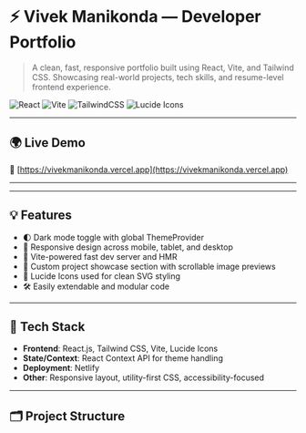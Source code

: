 # ⚡ Vivek Manikonda — Developer Portfolio

> A clean, fast, responsive portfolio built using React, Vite, and Tailwind CSS. Showcasing real-world projects, tech skills, and resume-level frontend experience.

![React](https://img.shields.io/badge/-React-61DAFB?logo=react&logoColor=black&style=flat-square)
![Vite](https://img.shields.io/badge/-Vite-646CFF?logo=vite&logoColor=white&style=flat-square)
![TailwindCSS](https://img.shields.io/badge/-TailwindCSS-38B2AC?logo=tailwindcss&logoColor=white&style=flat-square)
![Lucide Icons](https://img.shields.io/badge/-Lucide%20Icons-E1E1E1?style=flat-square&logo=feather&logoColor=black)

---

## 🌍 Live Demo

🔗 [https://vivekmanikonda.vercel.app](https://vivekmanikonda.vercel.app)

---


---

## 💡 Features

- 🌓 Dark mode toggle with global ThemeProvider
- 🎯 Responsive design across mobile, tablet, and desktop
- 🚀 Vite-powered fast dev server and HMR
- 🧠 Custom project showcase section with scrollable image previews
- 🧩 Lucide Icons used for clean SVG styling
- 🛠 Easily extendable and modular code

---

## 🧰 Tech Stack

- **Frontend**: React.js, Tailwind CSS, Vite, Lucide Icons
- **State/Context**: React Context API for theme handling
- **Deployment**: Netlify
- **Other**: Responsive layout, utility-first CSS, accessibility-focused

---

## 🗂 Project Structure


